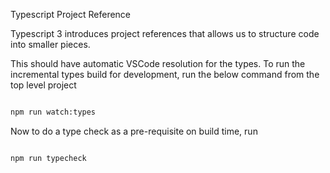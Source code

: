 
Typescript Project Reference

Typescript 3 introduces project references that allows us to structure code into smaller pieces.

This should have automatic VSCode resolution for the types. To run the incremental types build for development, run the below command from the top level project

```bash

npm run watch:types

```

Now to do a type check as a pre-requisite on build time, run

```bash

npm run typecheck

```

